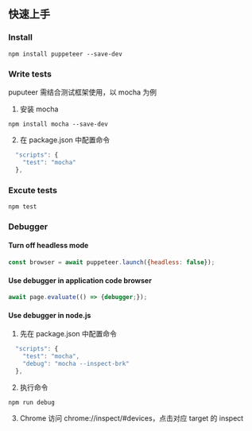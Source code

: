 ## 快速上手

### Install
```shell
npm install puppeteer --save-dev
```

###  Write tests
puputeer 需结合测试框架使用，以 mocha 为例
1. 安装 mocha
```shell
npm install mocha --save-dev
```
2. 在 package.json 中配置命令
```javascript
  "scripts": {
    "test": "mocha"
  },
```

### Excute tests
```shell
npm test
```

### Debugger

#### Turn off headless mode
```javascript
const browser = await puppeteer.launch({headless: false});
```

#### Use debugger in application code browser
```javascript
await page.evaluate(() => {debugger;});
```

#### Use debugger in node.js
1. 先在 package.json 中配置命令
```javascript
  "scripts": {
    "test": "mocha",
    "debug": "mocha --inspect-brk"
  },
```
2. 执行命令
```shell
npm run debug
```
3. Chrome 访问 chrome://inspect/#devices，点击对应 target 的 inspect